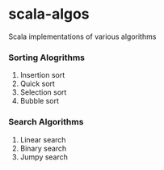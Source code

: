 # scala-algos
Scala implementations of various algorithms

### Sorting Alogrithms
1. Insertion sort 
2. Quick sort
3. Selection sort
4. Bubble sort

### Search Algorithms
1. Linear search
2. Binary search
3. Jumpy search
